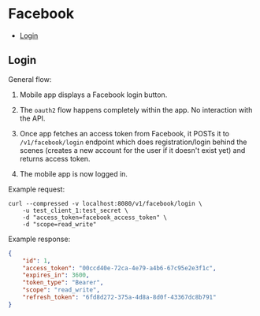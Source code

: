 # Facebook

* [Login](#login)

## Login

General flow:

1) Mobile app displays a Facebook login button.

2) The `oauth2` flow happens completely within the app. No interaction with the API.

3) Once app fetches an access token from Facebook, it POSTs it to `/v1/facebook/login` endpoint which does registration/login behind the scenes (creates a new account for the user if it doesn't exist yet) and returns access token.

4) The mobile app is now logged in.

Example request:

```
curl --compressed -v localhost:8080/v1/facebook/login \
	-u test_client_1:test_secret \
	-d "access_token=facebook_access_token" \
	-d "scope=read_write"
```

Example response:

```json
{
	"id": 1,
	"access_token": "00ccd40e-72ca-4e79-a4b6-67c95e2e3f1c",
	"expires_in": 3600,
	"token_type": "Bearer",
	"scope": "read_write",
	"refresh_token": "6fd8d272-375a-4d8a-8d0f-43367dc8b791"
}
```
